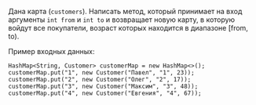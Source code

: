 Дана карта (`customers`).
Написать метод, который принимает на вход аргументы `int from` и `int to` и возвращает новую карту, в которую войдут 
все покупатели, возраст которых находится в диапазоне \[from, to\).

Пример входных данных:

    HashMap<String, Customer> customerMap = new HashMap<>();
    customerMap.put("1", new Customer("Павел", "1", 23));
    customerMap.put("2", new Customer("Олег", "2", 17));
    customerMap.put("3", new Customer("Максим", "3", 48));
    customerMap.put("4", new Customer("Евгения", "4", 67));
